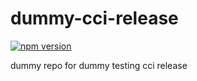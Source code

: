 # dummy-cci-release

[![npm version](https://img.shields.io/badge/%40nui%2Fdummy--cci--release-42.0.0-blue.svg)](https://artifactory.corp.adobe.com/artifactory/npm-nui-release/@nui/dummy-cci-release/-/@nui/dummy-cci-release-42.0.0.tgz)


dummy repo for dummy testing cci release
